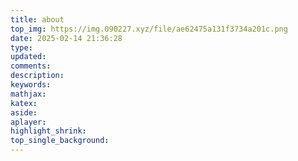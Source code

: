```yaml
---
title: about
top_img: https://img.090227.xyz/file/ae62475a131f3734a201c.png
date: 2025-02-14 21:36:28
type:
updated:
comments:
description:
keywords:
mathjax:
katex:
aside:
aplayer:
highlight_shrink:
top_single_background:
---
```


